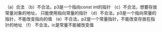 （a）合法
（b）不合法，p3是一个指向const int的指针
（c）不合法，想要存放常量对象的地址， 只能使用指向常量的指针
（d）不合法，p3是一个指向常量的指针，不能改变指向的值
（e）不合法，p2是一个常量指针，不能改变存放在指针的地址
（f） 不合法，ic是常量不能被改变值
